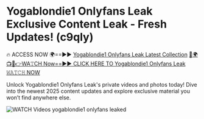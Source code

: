 # Yogablondie1 Onlyfans Leak Exclusive Content Leak - Fresh Updates! (c9qly)

🔥 ACCESS NOW 🌍==►► <a href="https://tinyurl.com/3fjeunct" rel="nofollow">Yogablondie1 Onlyfans Leak Latest Collection</a></h3>
[🔴🌍📺📱👉WA𝚃CH Now==►► CLICK HERE TO Yogablondie1 Onlyfans Leak 𝚆𝙰𝚃𝙲𝙷 NOW](https://tinyurl.com/3fjeunct)

Unlock Yogablondie1 Onlyfans Leak's private videos and photos today! Dive into the newest 2025 content updates and explore exclusive material you won’t find anywhere else.


<a href="https://tinyurl.com/3fjeunct" rel="nofollow" data-target="animated-image.originalLink"><img src="https://camo.githubusercontent.com/8a4f000d20f83aca3bf7ec5f350d767afa0574a8a352519fd8cfa583a6f93a33/68747470733a2f2f692e696d6775722e636f6d2f644a486b345a712e676966" alt="WATCH Videos" data-canonical-src="https://i.imgur.com/dJHk4Zq.gif" style="max-width: 100%; display: inline-block;" data-target="animated-image.originalImage"></a>
yogablondie1 onlyfans leaked
